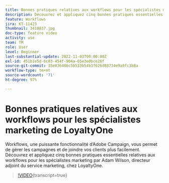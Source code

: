 ```yaml
---
title: Bonnes pratiques relatives aux workflows pour les spécialistes marketing de LoyaltyOne
description: Découvrez et appliquez cinq bonnes pratiques essentielles relatives aux workflows pour les spécialistes marketing par Adam Wilson, directeur adjoint du service marketing, chez LoyaltyOne.
feature: Workflows
jira: KT-11423
thumbnail: 3410837.jpg
doc-type: feature video
activity: use
team: TM
role: User
level: Beginner
last-substantial-update: 2022-11-03T00:00:00Z
exl-id: 451b1e5d-6c03-454f-904a-65e3e0bce26f
source-git-commit: 35e036486c5b533b54b3f626d88734e9a9fc3b8a
workflow-type: tm+mt
source-wordcount: '71'
ht-degree: 97%

---
```


# Bonnes pratiques relatives aux workflows pour les spécialistes marketing de LoyaltyOne

Workflows, une puissante fonctionnalité d’Adobe Campaign, vous permet de gérer les campagnes et de joindre vos clients plus facilement. Découvrez et appliquez cinq bonnes pratiques essentielles relatives aux workflows pour les spécialistes marketing par Adam Wilson, directeur adjoint du service marketing, chez LoyaltyOne.

>[!VIDEO](https://video.tv.adobe.com/v/3410837?quality=12&learn=on){transcript=true}
